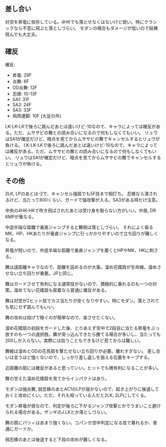 ## 差し合い

対空を昇竜に依存している。4HKでも落とせなくはないけど弱い。特にクラシックなら不意に飛ぶと落としづらい。
モダンの場合もダメージが低いので結構飛んでも大丈夫。

## 確反

確反:

- 昇竜: 29F
- 炎舞: 6F
- OD炎舞: 12F
- 忍蜂: 10-13F
- SA1: 31F
- SA2: 24F
- SA3: 33F
- 飛燕連脚: 10F (大足の外)

LK-LK-LKで後ろに跳んだあとは遠いけど-10なので、キャラによっては確反がある。ただ、ムササビの舞との読み合いになるので何もしなくてもいい。
リュウはSA1が確定だけど、暗点を見てからムササビの舞でキャンセルするとリュウが負ける。
LK-LK-LKで後ろに跳んだあとは遠いけど-10なので、キャラによっては確反がある。ただ、ムササビの舞との読み合いになるので何もしなくてもいい。
リュウはSA1が確定だけど、暗点を見てからムササビの舞でキャンセルするとリュウが負ける。

## その他

2LK, LPのあとは-2で、キャンセル強扇でも5F技まで相打ち。
忍蜂なら潰されるけど、当たって800くらい、ガードで強攻撃が入る。SA3がある時だけ注意。

中央の4HK-HKで吹き飛ばされたあとは受け身を取らない方がいい。中扇, DR 6MPが重なる。

中途半端な距離で垂直ジャンプすると舞側は落としづらい。
それによく振るMK、HP、HKあたりが垂直ジャンプに引っかかりやすいので立ち回りが難しくなる。

昇竜が短いので、中途半端な距離で垂直ジャンプを置くとHPやMK、HKに刺さる。

舞は遠距離キャラなので、距離を詰めるのが大事。溜め花蝶扇が生命線。溜めさせない立ち回りが重要。JPと同じ。

舞はガードさせて有利になる通常技がないので、積極的に暴れるのも一つの対策。溜めてない花蝶扇も密着なら普通に確反がある。

舞は対空が2ヒット技でカス当たりが安くなりやすい。特にモダン。落とされても気にせず跳んでもいい。

舞の攻めは投げで稼ぐのが簡単なので、楽させたくない。

溜め花蝶扇の初段をガードした後、とりあえず空中で2段目に当たる昇竜をぶっ放すのも一つの選択肢。舞が突っ込んできたら勝てる場合が多いし、当たっても200しか入らない。実際には拾うこともできるけど見てからは難しい。

舞戦は溜めとODの花鳥扇を撃たせない立ち回りが必要。離れすぎない。
差し合いは言うほど強くないので、しっかり差し返しを狙える位置をキープする。

近距離の扇には確反があると思っていい。ヒットでも微有利になることが多い。

舞の甘えた溜め花蝶扇を見てからインパクトはあり。

モダンは強炎舞, 弱忍蜂のあとAC1のLPが届かないので、起き上がりに後退しておくと攻めにくい。ただ、それも知っている人だと2LK, 2LPにしてくる。

モダン昇竜が弱なので、判定が後ろに下がるジャンプ攻撃とかでうまいこと避けられる場合がある。ザンギのJ.LKとか落としづらい。

舞の扇にパリィはあまり強くない。コパンか空中判定になる技で暴れるか、普通にガードか。

弱忍蜂のあとは後退すると下段の攻めが難しくなる。
